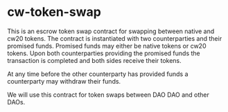# cw-token-swap

This is an escrow token swap contract for swapping between native and
cw20 tokens. The contract is instantiated with two counterparties and
their promised funds. Promised funds may either be native tokens or
cw20 tokens. Upon both counterparties providing the promised funds the
transaction is completed and both sides receive their tokens.

At any time before the other counterparty has provided funds a
counterparty may withdraw their funds.

We will use this contract for token swaps between DAO DAO and other
DAOs.
